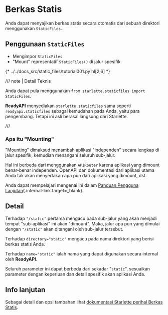 # Berkas Statis

Anda dapat menyajikan berkas statis secara otomatis dari sebuah direktori menggunakan `StaticFiles`.

## Penggunaan `StaticFiles`

* Mengimpor `StaticFiles`.
* "Mount" representatif `StaticFiles()` di jalur spesifik.

{* ../../docs_src/static_files/tutorial001.py hl[2,6] *}

/// note | Detail Teknis

Anda dapat pula menggunakan `from starlette.staticfiles import StaticFiles`.

**ReadyAPI** menyediakan `starlette.staticfiles` sama seperti `readyapi.staticfiles` sebagai kemudahan pada Anda, yaitu para pengembang. Tetapi ini asli berasal langsung dari Starlette.

///

### Apa itu "Mounting"

"Mounting" dimaksud menambah aplikasi "independen" secara lengkap di jalur spesifik, kemudian menangani seluruh sub-jalur.

Hal ini berbeda dari menggunakan `APIRouter` karena aplikasi yang dimount benar-benar independen. OpenAPI dan dokumentasi dari aplikasi utama Anda tak akan menyertakan apa pun dari aplikasi yang dimount, dst.

Anda dapat mempelajari mengenai ini dalam [Panduan Pengguna Lanjutan](../advanced/index.md){.internal-link target=_blank}.

## Detail

Terhadap `"/static"` pertama mengacu pada sub-jalur yang akan menjadi tempat "sub-aplikasi" ini akan "dimount". Maka, jalur apa pun yang dimulai dengan `"/static"` akan ditangani oleh sub-jalur tersebut.

Terhadap `directory="static"` mengacu pada nama direktori yang berisi berkas statis Anda.

Terhadap `name="static"` ialah nama yang dapat digunakan secara internal oleh **ReadyAPI**.

Seluruh parameter ini dapat berbeda dari sekadar "`static`", sesuaikan parameter dengan keperluan dan detail spesifik akan aplikasi Anda.

## Info lanjutan

Sebagai detail dan opsi tambahan lihat <a href="https://www.starlette.io/staticfiles/" class="external-link" target="_blank">dokumentasi Starlette perihal Berkas Statis</a>.
